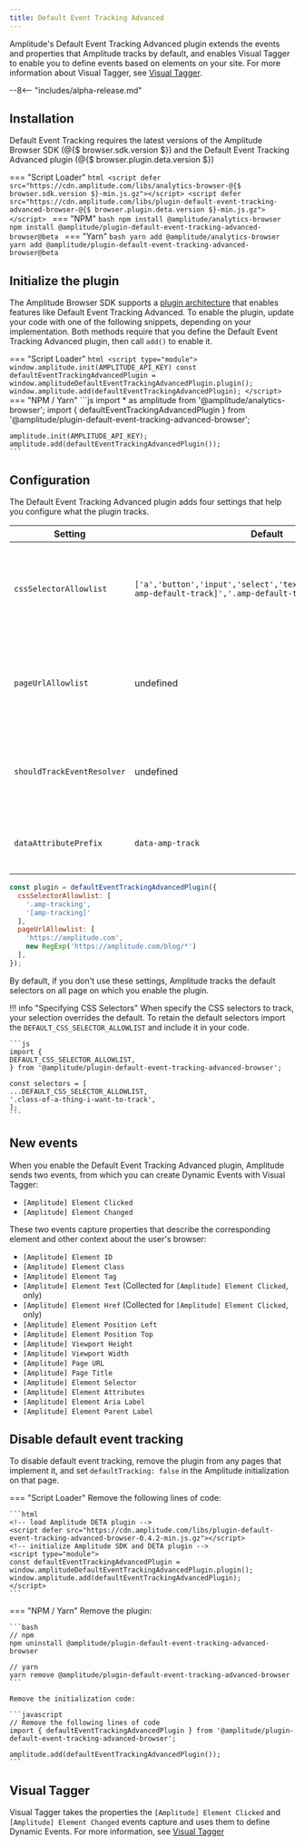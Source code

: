 ```yaml
---
title: Default Event Tracking Advanced
---
```


Amplitude's Default Event Tracking Advanced plugin extends the events and properties that Amplitude tracks by default, and enables Visual Tagger to enable you to define events based on elements on your site. For more information about Visual Tagger, see [Visual Tagger](#).

--8<-- "includes/alpha-release.md"

## Installation

Default Event Tracking requires the latest versions of the Amplitude Browser SDK (@{$ browser.sdk.version $}) and the Default Event Tracking Advanced plugin (@{$ browser.plugin.deta.version $})

=== "Script Loader"
    ```html
    <script defer src="https://cdn.amplitude.com/libs/analytics-browser-@{$ browser.sdk.version $}-min.js.gz"></script>
    <script defer src="https://cdn.amplitude.com/libs/plugin-default-event-tracking-advanced-browser-@{$ browser.plugin.deta.version $}-min.js.gz"></script>
    ```
=== "NPM"
    ```bash
    npm install @amplitude/analytics-browser
    npm install @amplitude/plugin-default-event-tracking-advanced-browser@beta
    ```
=== "Yarn"
    ```bash
    yarn add @amplitude/analytics-browser
    yarn add @amplitude/plugin-default-event-tracking-advanced-browser@beta
    ```

## Initialize the plugin

The Amplitude Browser SDK supports a [plugin architecture](/data/sdk-plugins/) that enables features like Default Event Tracking Advanced. To enable the plugin, update your code with one of the following snippets, depending on your implementation. Both methods require that you define the Default Event Tracking Advanced plugin, then call `add()` to enable it.

=== "Script Loader"
    ```html
    <script type="module">
    window.amplitude.init(AMPLITUDE_API_KEY)
    const defaultEventTrackingAdvancedPlugin = window.amplitudeDefaultEventTrackingAdvancedPlugin.plugin();
    window.amplitude.add(defaultEventTrackingAdvancedPlugin);
    </script>
    ```
=== "NPM / Yarn"
    ```js
    import * as amplitude from '@amplitude/analytics-browser';
    import { defaultEventTrackingAdvancedPlugin } from '@amplitude/plugin-default-event-tracking-advanced-browser';

    amplitude.init(AMPLITUDE_API_KEY);
    amplitude.add(defaultEventTrackingAdvancedPlugin());
    ```

## Configuration

The Default Event Tracking Advanced plugin adds four settings that help you configure what the plugin tracks.

| <div class="big-column">Setting</div>                   | Default                                                                                              | Description                                                                                        |
| -------------------------- | ---------------------------------------------------------------------------------------------------- | -------------------------------------------------------------------------------------------------- |
| `cssSelectorAllowlist`     | `['a','button','input','select','textarea','label','[data-amp-default-track]','.amp-default-track']` | String. Accepts one or more CSS selectors that define which elements on the page to track.         |
| `pageUrlAllowlist`         | undefined                                                                                            | String or `RegExp`. Defines the URL, URLs, or URL pattern on which Amplitude tracks default events |
| `shouldTrackEventResolver` | undefined                                                                                            | Function. Programatically determines if Amplitude should or shouldn't track an event.              |
| `dataAttributePrefix`      | `data-amp-track`                                                                                     | Allows the plugin to capture data attributes as an event property                                  |

```js
const plugin = defaultEventTrackingAdvancedPlugin({
  cssSelectorAllowlist: [
    '.amp-tracking',
    '[amp-tracking]'
  ],
  pageUrlAllowlist: [
    'https://amplitude.com',
    new RegExp('https://amplitude.com/blog/*')
  ],
});
```

By default, if you don't use these settings, Amplitude tracks the default selectors on all page on which you enable the plugin.

!!! info "Specifying CSS Selectors"
    When specify the CSS selectors to track, your selection overrides the default. To retain the default selectors import the `DEFAULT_CSS_SELECTOR_ALLOWLIST` and include it in your code.

    ```js
    import {
    DEFAULT_CSS_SELECTOR_ALLOWLIST,
    } from '@amplitude/plugin-default-event-tracking-advanced-browser';

    const selectors = [
    ...DEFAULT_CSS_SELECTOR_ALLOWLIST,
    '.class-of-a-thing-i-want-to-track',
    ];
    ```

## New events

When you enable the Default Event Tracking Advanced plugin, Amplitude sends two events, from which you can create Dynamic Events with Visual Tagger:

- `[Amplitude] Element Clicked`
- `[Amplitude] Element Changed`

These two events capture properties that describe the corresponding element and other context about the user's browser:

<!-- vale off-->
- `[Amplitude] Element ID`
- `[Amplitude] Element Class`
- `[Amplitude] Element Tag`
- `[Amplitude] Element Text` (Collected for `[Amplitude] Element Clicked`, only) 
- `[Amplitude] Element Href` (Collected for `[Amplitude] Element Clicked`, only)
- `[Amplitude] Element Position Left`
- `[Amplitude] Element Position Top`
- `[Amplitude] Viewport Height`
- `[Amplitude] Viewport Width`
- `[Amplitude] Page URL`
- `[Amplitude] Page Title`
- `[Amplitude] Element Selector`
- `[Amplitude] Element Attributes`
- `[Amplitude] Element Aria Label`
- `[Amplitude] Element Parent Label`
<!-- vale on-->

## Disable default event tracking

To disable default event tracking, remove the plugin from any pages that implement it, and set `defaultTracking: false` in the Amplitude initialization on that page.

=== "Script Loader"
    Remove the following lines of code:

    ```html
    <!-- load Amplitude DETA plugin -->
    <script defer src="https://cdn.amplitude.com/libs/plugin-default-event-tracking-advanced-browser-0.4.2-min.js.gz"></script>
    <!-- initialize Amplitude SDK and DETA plugin -->
    <script type="module">
    const defaultEventTrackingAdvancedPlugin = window.amplitudeDefaultEventTrackingAdvancedPlugin.plugin();
    window.amplitude.add(defaultEventTrackingAdvancedPlugin);
    </script>
    ```
=== "NPM / Yarn"
    Remove the plugin:

    ```bash
    // npm
    npm uninstall @amplitude/plugin-default-event-tracking-advanced-browser

    // yarn
    yarn remove @amplitude/plugin-default-event-tracking-advanced-browser
    ```

    Remove the initialization code:

    ```javascript
    // Remove the following lines of code
    import { defaultEventTrackingAdvancedPlugin } from '@amplitude/plugin-default-event-tracking-advanced-browser';

    amplitude.add(defaultEventTrackingAdvancedPlugin());
    ```

## Visual Tagger

Visual Tagger takes the properties the `[Amplitude] Element Clicked` and `[Amplitude] Element Changed` events capture and uses them to define Dynamic Events. For more information, see [Visual Tagger](#)